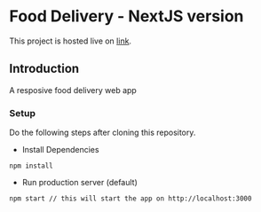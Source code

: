 # Food Delivery - NextJS version

This project is hosted live on [link](https://food-delivery-next-js.vercel.app).

## Introduction

A resposive food delivery web app

### Setup

Do the following steps after cloning this repository.

- Install Dependencies

```
npm install
```

- Run production server (default)

```
npm start // this will start the app on http://localhost:3000
```
